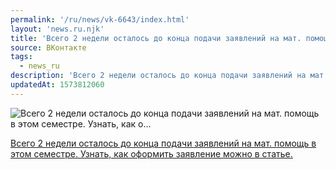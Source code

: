 ```yaml
---
permalink: '/ru/news/vk-6643/index.html'
layout: 'news.ru.njk'
title: 'Всего 2 недели осталось до конца подачи заявлений на мат. помощь в этом семестре. Узнать, как о…'
source: ВКонтакте
tags:
  - news_ru
description: 'Всего 2 недели осталось до конца подачи заявлений на мат. помощь в этом семестре. Узнать, как о…'
updatedAt: 1573812060
---
```

![Всего 2 недели осталось до конца подачи заявлений на мат. помощь в этом семестре. Узнать, как о…](https://sun9-49.userapi.com/impf/c841320/v841320293/6fb00/oN5xSoSa_Tc.jpg?size=1280x707&quality=96&sign=be027f8b2128c04980dce686c7c34fbd&c_uniq_tag=SY-NMI-e5srofxOyOgVszVr1hD0lfdii75ORGNMA5zM&type=album)

[Всего 2 недели осталось до конца подачи заявлений на мат. помощь в этом семестре. Узнать, как оформить заявление можно в статье.](https://m.vk.com/@physvsu-kak-oformit-matpomosch)
